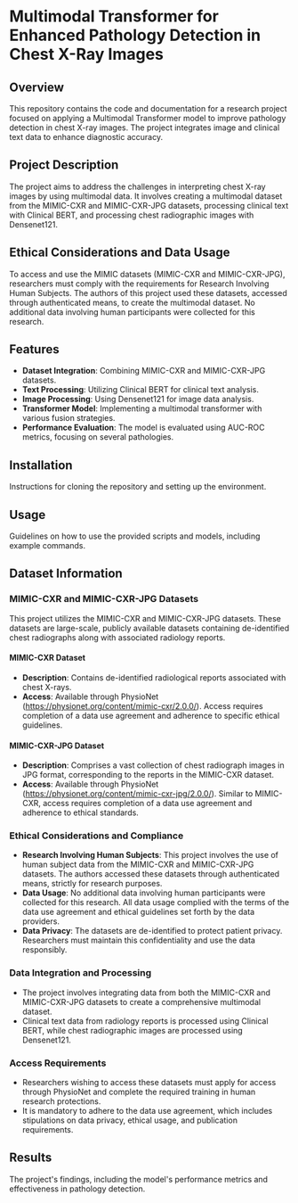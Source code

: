 # Multimodal Transformer for Enhanced Pathology Detection in Chest X-Ray Images

## Overview
This repository contains the code and documentation for a research project focused on applying a Multimodal Transformer model to improve pathology detection in chest X-ray images. The project integrates image and clinical text data to enhance diagnostic accuracy.

## Project Description
The project aims to address the challenges in interpreting chest X-ray images by using multimodal data. It involves creating a multimodal dataset from the MIMIC-CXR and MIMIC-CXR-JPG datasets, processing clinical text with Clinical BERT, and processing chest radiographic images with Densenet121.

## Ethical Considerations and Data Usage
To access and use the MIMIC datasets (MIMIC-CXR and MIMIC-CXR-JPG), researchers must comply with the requirements for Research Involving Human Subjects. The authors of this project used these datasets, accessed through authenticated means, to create the multimodal dataset. No additional data involving human participants were collected for this research.

## Features
- **Dataset Integration**: Combining MIMIC-CXR and MIMIC-CXR-JPG datasets.
- **Text Processing**: Utilizing Clinical BERT for clinical text analysis.
- **Image Processing**: Using Densenet121 for image data analysis.
- **Transformer Model**: Implementing a multimodal transformer with various fusion strategies.
- **Performance Evaluation**: The model is evaluated using AUC-ROC metrics, focusing on several pathologies.

## Installation
Instructions for cloning the repository and setting up the environment.

## Usage
Guidelines on how to use the provided scripts and models, including example commands.

## Dataset Information

### MIMIC-CXR and MIMIC-CXR-JPG Datasets
This project utilizes the MIMIC-CXR and MIMIC-CXR-JPG datasets. These datasets are large-scale, publicly available datasets containing de-identified chest radiographs along with associated radiology reports.

#### MIMIC-CXR Dataset
- **Description**: Contains de-identified radiological reports associated with chest X-rays.
- **Access**: Available through PhysioNet (https://physionet.org/content/mimic-cxr/2.0.0/). Access requires completion of a data use agreement and adherence to specific ethical guidelines.

#### MIMIC-CXR-JPG Dataset
- **Description**: Comprises a vast collection of chest radiograph images in JPG format, corresponding to the reports in the MIMIC-CXR dataset.
- **Access**: Available through PhysioNet (https://physionet.org/content/mimic-cxr-jpg/2.0.0/). Similar to MIMIC-CXR, access requires completion of a data use agreement and adherence to ethical standards.

### Ethical Considerations and Compliance
- **Research Involving Human Subjects**: This project involves the use of human subject data from the MIMIC-CXR and MIMIC-CXR-JPG datasets. The authors accessed these datasets through authenticated means, strictly for research purposes.
- **Data Usage**: No additional data involving human participants were collected for this research. All data usage complied with the terms of the data use agreement and ethical guidelines set forth by the data providers.
- **Data Privacy**: The datasets are de-identified to protect patient privacy. Researchers must maintain this confidentiality and use the data responsibly.

### Data Integration and Processing
- The project involves integrating data from both the MIMIC-CXR and MIMIC-CXR-JPG datasets to create a comprehensive multimodal dataset.
- Clinical text data from radiology reports is processed using Clinical BERT, while chest radiographic images are processed using Densenet121.

### Access Requirements
- Researchers wishing to access these datasets must apply for access through PhysioNet and complete the required training in human research protections.
- It is mandatory to adhere to the data use agreement, which includes stipulations on data privacy, ethical usage, and publication requirements.

## Results
The project's findings, including the model's performance metrics and effectiveness in pathology detection.

